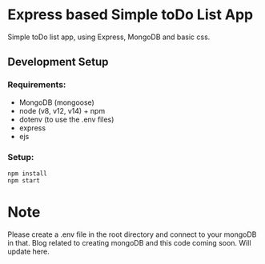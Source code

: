 # Express based Simple toDo List App

Simple toDo list app, using Express, MongoDB and basic css.

## Development Setup

### Requirements:

-   MongoDB (mongoose)
-   node (v8, v12, v14) + npm
-   dotenv (to use the .env files)
-   express
-   ejs

### Setup:

```shell
npm install
npm start
```

# Note

Please create a .env file in the root directory and connect to your mongoDB in that.
Blog related to creating mongoDB and this code coming soon. Will update here.
